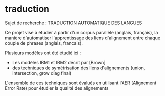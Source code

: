 traduction
==========

Sujet de recherche : TRADUCTION AUTOMATIQUE DES LANGUES

Ce projet vise à étudier à partir d'un corpus parallèle (anglais, français), la manière d'automatiser l'apprentissage des liens d'alignement entre chaque couple de phrases (anglais, francais).

Plusieurs modèles ont été étudié ici :
- Les modèles IBM1 et IBM2 décrit par [Brown]
- des techniques de symétrisation des liens d'alignements (union, intersection, grow diag final)

L'ensemble de ces techniques sont évalués en utilisant l'AER (Alignement Error Rate) pour étudier la qualité des alignements

